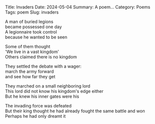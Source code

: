 Title: Invaders
Date: 2024-05-04
Summary: A poem...
Category: Poems
Tags: poem
Slug: invaders

A man of buried legions  
became possessed one day  
A legionnaire took control  
because he wanted to be seen  
  
Some of them thought  
'We live in a vast kingdom'  
Others claimed there is no kingdom  
  
They settled the debate with a wager:  
march the army forward  
and see how far they get  
  
They marched on a small neighboring lord  
This lord did not know his kingdom's edge either  
But he knew his inner gates were his  
  
The invading force was defeated  
But their king thought he had already fought the same battle and won  
Perhaps he had only dreamt it  
